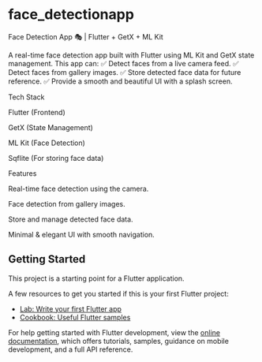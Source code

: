 # face_detectionapp

Face Detection App 🎭 | Flutter + GetX + ML Kit

A real-time face detection app built with Flutter using ML Kit and GetX state management. This app can:
✅ Detect faces from a live camera feed.
✅ Detect faces from gallery images.
✅ Store detected face data for future reference.
✅ Provide a smooth and beautiful UI with a splash screen.

Tech Stack

Flutter (Frontend)

GetX (State Management)

ML Kit (Face Detection)

Sqflite (For storing face data)


Features

Real-time face detection using the camera.

Face detection from gallery images.

Store and manage detected face data.

Minimal & elegant UI with smooth navigation.


## Getting Started

This project is a starting point for a Flutter application.

A few resources to get you started if this is your first Flutter project:

- [Lab: Write your first Flutter app](https://docs.flutter.dev/get-started/codelab)
- [Cookbook: Useful Flutter samples](https://docs.flutter.dev/cookbook)

For help getting started with Flutter development, view the
[online documentation](https://docs.flutter.dev/), which offers tutorials,
samples, guidance on mobile development, and a full API reference.
